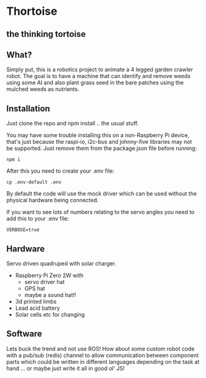 # Thortoise
## the thinking tortoise

## What?
Simply put, this is a robotics project to animate a 4 legged garden crawler robot.  The goal
is to have a machine that can identify and remove weeds using some AI and also plant grass seed
in the bare patches using the mulched weeds as nutrients.

## Installation
Just clone the repo and npm install .. the usual stuff.

You may have some trouble installing this on a non-Raspberry Pi device, that's just because the raspi-io, i2c-bus and johnny-five libraries may not be supported.
Just remove them from the package.json file before running:

```
npm i
```

After this you need to create your .env file:

```
cp .env-default .env
```
By default the code will use the mock driver which can be used without the physical hardware being connected.

If you want to see lots of numbers relating to the servo angles you need to add this to your .env file:

```
VERBOSE=true
```

## Hardware
Servo driven quadruped with solar charger.
  * Raspberry Pi Zero 2W with
      - servo driver hat
      - GPS hat
      - maybe a sound hat!!
  * 3d printed limbs
  * Lead acid battery
  * Solar cells etc for changing


## Software
Lets buck the trend and not use ROS! How about some custom robot code with a pub/sub (redis) channel
to allow communication between component parts which could be written in different languages
depending on the task at hand ... or maybe just write it all in good ol' JS!

